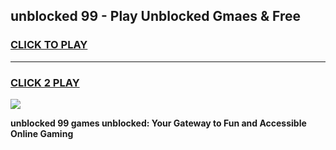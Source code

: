 
## unblocked 99 - Play Unblocked Gmaes & Free
<h3>
<a href="https://news.freeplayer.one?title=unblocked_99&ref=16F">CLICK TO PLAY</a></h3>
<hr>

<h3>
<a href="https://news.freeplayer.one?title=unblocked_99&ref=16F">CLICK 2 PLAY</a>
  
</h3>

<a href="https://news.freeplayer.one?title=unblocked_99&ref=16F/"><img src="https://clearcache.store/games.png"></a>


**unblocked 99 games unblocked: Your Gateway to Fun and Accessible Online Gaming**
